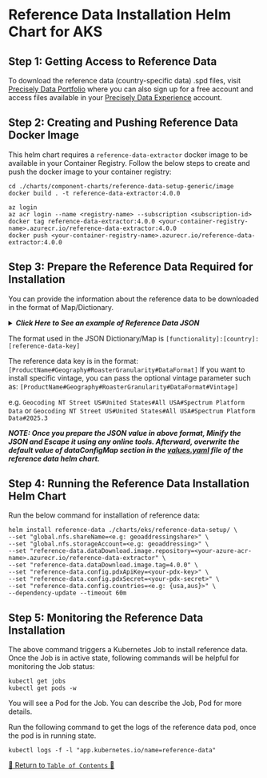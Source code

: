 # Reference Data Installation Helm Chart for AKS

## Step 1: Getting Access to Reference Data

To download the reference data (country-specific data) .spd files,
visit [Precisely Data Portfolio](https://dataguide.precisely.com/) where you can also sign up for a free account and
access files available in your [Precisely Data Experience](https://data.precisely.com/) account.

## Step 2: Creating and Pushing Reference Data Docker Image

This helm chart requires a `reference-data-extractor` docker image to be available in your Container Registry.
Follow the below steps to create and push the docker image to your container registry:

```shell
cd ./charts/component-charts/reference-data-setup-generic/image
docker build . -t reference-data-extractor:4.0.0
```

```shell
az login
az acr login --name <registry-name> --subscription <subscription-id>
docker tag reference-data-extractor:4.0.0 <your-container-registry-name>.azurecr.io/reference-data-extractor:4.0.0
docker push <your-container-registry-name>.azurecr.io/reference-data-extractor:4.0.0
```

## Step 3: Prepare the Reference Data Required for Installation

You can provide the information about the reference data to be downloaded in the format of Map/Dictionary.

<details>

**_<summary> Click Here to See an example of Reference Data JSON </summary>_**

```shell
{
  "verify-geocode": {
    "usa": [
      "Geocoding MLD US#United States#All USA#Spectrum Platform Data",
      "Geocoding NT Street US#United States#All USA#Spectrum Platform Data"
    ],
    "aus": [
      "Geocoding PSMA Street#Australia#All AUS#Geocoding",
      "Geocoding GNAF Address Point#Australia#All AUS#Geocoding"
    ]
  },
  "lookup": {
    "usa": [
      "Geocoding MLD US#United States#All USA#Spectrum Platform Data",
      "Geocoding NT Street US#United States#All USA#Spectrum Platform Data"
    ],
    "aus": [
      "Geocoding PSMA Street#Australia#All AUS#Geocoding",
      "Geocoding GNAF Address Point#Australia#All AUS#Geocoding"
    ]
  },
  "autocomplete": {
    "usa": [
      "Predictive Addressing Points#United States#All USA#Interactive"
    ],
    "aus": [
      "Predictive Addressing Points#Australia#All AUS#Interactive"
    ]
  },
  "express_data": {
    "usa": [
      "Address Express#United States#All USA#Spectrum Platform Data",
      "POI Express#United States#All USA#Spectrum Platform Data"
    ],
    "aus": [
      "Address Express#Australia#All AUS#Spectrum Platform Data"
    ]
  }
}
```
</details>


The format used in the JSON Dictionary/Map is `[functionality]:[country]:[reference-data-key]`

The reference data key is in the format:`[ProductName#Geography#RoasterGranularity#DataFormat]`
If you want to install specific vintage, you can pass the optional vintage parameter such as: `[ProductName#Geography#RoasterGranularity#DataFormat#Vintage]`

e.g. `Geocoding NT Street US#United States#All USA#Spectrum Platform Data` or `Geocoding NT Street US#United States#All USA#Spectrum Platform Data#2025.3`

_**NOTE: Once you prepare the JSON value in above format, Minify the JSON and Escape it using any online tools.
Afterward, overwrite the default value of dataConfigMap section in the [values.yaml](../../../charts/aks/reference-data-setup/values.yaml) file of the reference data helm chart.**_


## Step 4: Running the Reference Data Installation Helm Chart

Run the below command for installation of reference data:

```shell
helm install reference-data ./charts/eks/reference-data-setup/ \
--set "global.nfs.shareName=<e.g: geoaddressingshare>" \
--set "global.nfs.storageAccount=<e.g: geoaddressing>" \
--set "reference-data.dataDownload.image.repository=<your-azure-acr-name>.azurecr.io/reference-data-extractor" \
--set "reference-data.dataDownload.image.tag=4.0.0" \
--set "reference-data.config.pdxApiKey=<your-pdx-key>" \
--set "reference-data.config.pdxSecret=<your-pdx-secret>" \
--set "reference-data.config.countries=<e.g: {usa,aus}>" \
--dependency-update --timeout 60m
```

## Step 5: Monitoring the Reference Data Installation

The above command triggers a Kubernetes Job to install reference data. Once the Job is in active state, following commands will be helpful for monitoring the Job status:

```shell
kubectl get jobs
kubectl get pods -w
```
You will see a Pod for the Job. You can describe the Job, Pod for more details.

Run the following command to get the logs of the reference data pod, once the pod is in running state.
```shell
kubectl logs -f -l "app.kubernetes.io/name=reference-data"
```

[🔗 Return to `Table of Contents` 🔗](../../../README.md#components)